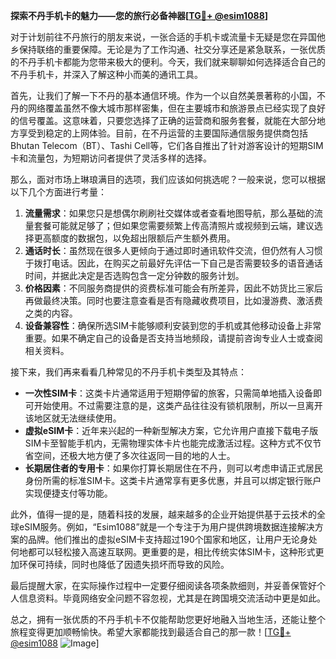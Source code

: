 **探索不丹手机卡的魅力——您的旅行必备神器[[TG💪+ @esim1088](https://t.me/s/esim1088)]**

对于计划前往不丹旅行的朋友来说，一张合适的手机卡或流量卡无疑是您在异国他乡保持联络的重要保障。无论是为了工作沟通、社交分享还是紧急联系，一张优质的不丹手机卡都能为您带来极大的便利。今天，我们就来聊聊如何选择适合自己的不丹手机卡，并深入了解这种小而美的通讯工具。

首先，让我们了解一下不丹的基本通信环境。作为一个以自然美景著称的小国，不丹的网络覆盖虽然不像大城市那样密集，但在主要城市和旅游景点已经实现了良好的信号覆盖。这意味着，只要您选择了正确的运营商和服务套餐，就能在大部分地方享受到稳定的上网体验。目前，在不丹运营的主要国际通信服务提供商包括Bhutan Telecom（BT）、Tashi Cell等，它们各自推出了针对游客设计的短期SIM卡和流量包，为短期访问者提供了灵活多样的选择。

那么，面对市场上琳琅满目的选项，我们应该如何挑选呢？一般来说，您可以根据以下几个方面进行考量：

1. **流量需求**：如果您只是想偶尔刷刷社交媒体或者查看地图导航，那么基础的流量套餐可能就足够了；但如果您需要频繁上传高清照片或视频到云端，建议选择更高额度的数据包，以免超出限额后产生额外费用。
2. **通话时长**：虽然现在很多人更倾向于通过即时通讯软件交流，但仍然有人习惯于拨打电话。因此，在购买之前最好先评估一下自己是否需要较多的语音通话时间，并据此决定是否选购包含一定分钟数的服务计划。
3. **价格因素**：不同服务商提供的资费标准可能会有所差异，因此不妨货比三家后再做最终决策。同时也要注意查看是否有隐藏收费项目，比如漫游费、激活费之类的内容。
4. **设备兼容性**：确保所选SIM卡能够顺利安装到您的手机或其他移动设备上非常重要。如果不确定自己的设备是否支持当地频段，请提前咨询专业人士或查阅相关资料。

接下来，我们再来看看几种常见的不丹手机卡类型及其特点：

- **一次性SIM卡**：这类卡片通常适用于短期停留的旅客，只需简单地插入设备即可开始使用。不过需要注意的是，这类产品往往没有锁机限制，所以一旦离开该地区就无法继续使用。
- **虚拟eSIM卡**：近年来兴起的一种新型解决方案，它允许用户直接下载电子版SIM卡至智能手机内，无需物理实体卡片也能完成激活过程。这种方式不仅节省空间，还极大地方便了多次往返同一目的地的人士。
- **长期居住者的专用卡**：如果你打算长期居住在不丹，则可以考虑申请正式居民身份所需的标准SIM卡。这类卡片通常享有更多优惠，并且可以绑定银行账户实现便捷支付等功能。

此外，值得一提的是，随着科技的发展，越来越多的企业开始提供基于云技术的全球eSIM服务。例如，“Esim1088”就是一个专注于为用户提供跨境数据连接解决方案的品牌。他们推出的虚拟eSIM卡支持超过190个国家和地区，让用户无论身处何地都可以轻松接入高速互联网。更重要的是，相比传统实体SIM卡，这种形式更加环保可持续，同时也降低了因遗失损坏而导致的风险。

最后提醒大家，在实际操作过程中一定要仔细阅读各项条款细则，并妥善保管好个人信息资料。毕竟网络安全问题不容忽视，尤其是在跨国境交流活动中更是如此。

总之，拥有一张优质的不丹手机卡不仅能帮助您更好地融入当地生活，还能让整个旅程变得更加顺畅愉快。希望大家都能找到最适合自己的那一款！[[TG💪+ @esim1088](https://t.me/s/esim1088) ![Image](https://i.postimg.cc/4NQfJmqS/Snipaste-2025-05-13-00-14-12.png)]